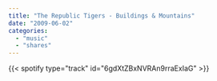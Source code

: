 ```yaml
---
title: "The Republic Tigers - Buildings & Mountains"
date: "2009-06-02"
categories:
  - "music"
  - "shares"
---
```


{{< spotify type="track" id="6gdXtZBxNVRAn9rraExIaG" >}}

